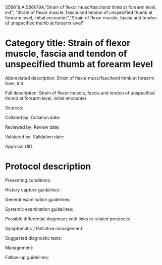 S56019,A,S56019A,"Strain of flexor musc/fasc/tend thmb at forearm level, init", "Strain of flexor muscle, fascia and tendon of unspecified thumb at forearm level, initial encounter","Strain of flexor muscle, fascia and tendon of unspecified thumb at forearm level"
# Category title: Strain of flexor muscle, fascia and tendon of unspecified thumb at forearm level

Abbreviated description: Strain of flexor musc/fasc/tend thmb at forearm level, init

Full description: Strain of flexor muscle, fascia and tendon of unspecified thumb at forearm level, initial encounter

Sources:

Collated by:
Collation date:

Reviewed by:
Review date:

Validated by:
Validation date:

Approval UID:

# Protocol description

Presenting conditions:

History capture guidelines:

General examination guidelines:

Systemic examination guidelines:

Possible differential diagnoses with links to related protocols:

Symptomatic / Palliative management:

Suggested diagnostic tests:

Management:

Follow-up guidelines:
